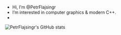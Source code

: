 - Hi, I’m @PetrFlajsingr
- I’m interested in computer graphics & modern C++.
- 
![PetrFlajsingr's GitHub stats](https://github-readme-stats.vercel.app/api?username=PetrFlajsingr&show_icons=true&theme=dark)
